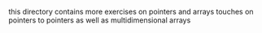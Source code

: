 this directory contains more exercises on pointers and arrays
touches on pointers to pointers as well as multidimensional arrays
